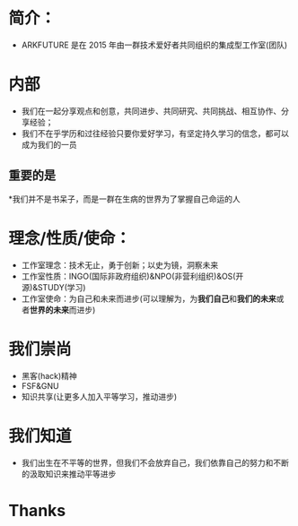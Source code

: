 # 简介：

* ARKFUTURE 是在 2015 年由一群技术爱好者共同组织的集成型工作室(团队)

# 内部
* 我们在一起分享观点和创意，共同进步、共同研究、共同挑战、相互协作、分享经验；
* 我们不在乎学历和过往经验只要你爱好学习，有坚定持久学习的信念，都可以成为我们的一员
  
## 重要的是
*我们并不是书呆子，而是一群在生病的世界为了掌握自己命运的人

# 理念/性质/使命：
* 工作室理念：技术无止，勇于创新；以史为镜，洞察未来
* 工作室性质：INGO(国际非政府组织)&NPO(非营利组织)&OS(开源)&STUDY(学习)
* 工作室使命：为自己和未来而进步(可以理解为，为**我们自己**和**我们的未来**或者**世界的未来**而进步)

# 我们崇尚
* 黑客(hack)精神
* FSF&GNU
* 知识共享(让更多人加入平等学习，推动进步)

# 我们知道
* 我们出生在不平等的世界，但我们不会放弃自己，我们依靠自己的努力和不断的汲取知识来推动平等进步

# Thanks 

